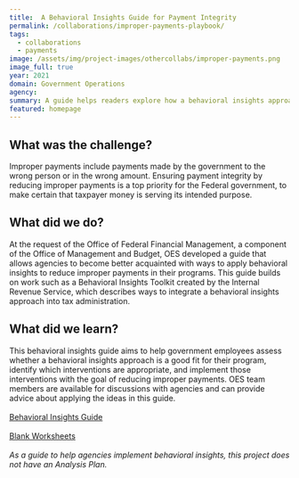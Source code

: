```yaml
---
title:  A Behavioral Insights Guide for Payment Integrity 
permalink: /collaborations/improper-payments-playbook/
tags:
  - collaborations
  - payments
image: /assets/img/project-images/othercollabs/improper-payments.png
image_full: true
year: 2021
domain: Government Operations
agency: 
summary: A guide helps readers explore how a behavioral insights approach can reduce improper payments.
featured: homepage
---
```

## What was the challenge?

Improper payments include payments made by the government to the wrong person or in the wrong amount. Ensuring payment integrity by reducing improper payments is a top priority for the Federal government, to make certain that taxpayer money is serving its intended purpose.

## What did we do?

At the request of the Office of Federal Financial Management, a component of the Office of Management and Budget, OES developed a guide that allows agencies to become better acquainted with ways to apply behavioral insights to reduce improper payments in their programs. This guide builds on work such as a Behavioral Insights Toolkit created by the Internal Revenue Service, which describes ways to integrate a behavioral insights approach into tax administration. 

## What did we learn?

This behavioral insights guide aims to help government employees assess whether a behavioral insights approach is a good fit for their program, identify which interventions are appropriate, and implement those interventions with the goal of reducing improper payments.  OES team members are available for discussions with agencies and can provide advice about applying the ideas in this guide. 
<br><br>
<a class="usa-button" href="https://oes.gsa.gov/assets/publications/BIGuide-for-Improving-Payment-Integrity-final.pdf">Behavioral Insights Guide</a>
<br><br>
<a class="usa-button" href="https://oes.gsa.gov/assets/publications/BIGuide-for-Improving-Payment-Integrity-worksheets.pdf">Blank Worksheets</a>
<br><br>
*As a guide to help agencies implement behavioral insights, this project does not have an Analysis Plan.* 
